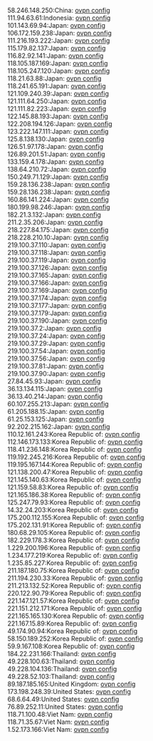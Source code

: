 58.246.148.250:China: [ovpn config](vpn/58_246_148_250.ovpn)  
111.94.63.61:Indonesia: [ovpn config](vpn/111_94_63_61.ovpn)  
101.143.69.94:Japan: [ovpn config](vpn/101_143_69_94.ovpn)  
106.172.159.238:Japan: [ovpn config](vpn/106_172_159_238.ovpn)  
111.216.193.222:Japan: [ovpn config](vpn/111_216_193_222.ovpn)  
115.179.82.137:Japan: [ovpn config](vpn/115_179_82_137.ovpn)  
116.82.92.141:Japan: [ovpn config](vpn/116_82_92_141.ovpn)  
118.105.187.169:Japan: [ovpn config](vpn/118_105_187_169.ovpn)  
118.105.247.120:Japan: [ovpn config](vpn/118_105_247_120.ovpn)  
118.21.63.88:Japan: [ovpn config](vpn/118_21_63_88.ovpn)  
118.241.65.191:Japan: [ovpn config](vpn/118_241_65_191.ovpn)  
121.109.240.39:Japan: [ovpn config](vpn/121_109_240_39.ovpn)  
121.111.64.250:Japan: [ovpn config](vpn/121_111_64_250.ovpn)  
121.111.82.223:Japan: [ovpn config](vpn/121_111_82_223.ovpn)  
122.145.88.193:Japan: [ovpn config](vpn/122_145_88_193.ovpn)  
122.208.194.126:Japan: [ovpn config](vpn/122_208_194_126.ovpn)  
123.222.147.111:Japan: [ovpn config](vpn/123_222_147_111.ovpn)  
125.8.138.130:Japan: [ovpn config](vpn/125_8_138_130.ovpn)  
126.51.97.178:Japan: [ovpn config](vpn/126_51_97_178.ovpn)  
126.89.201.51:Japan: [ovpn config](vpn/126_89_201_51.ovpn)  
133.159.4.178:Japan: [ovpn config](vpn/133_159_4_178.ovpn)  
138.64.210.72:Japan: [ovpn config](vpn/138_64_210_72.ovpn)  
150.249.71.129:Japan: [ovpn config](vpn/150_249_71_129.ovpn)  
159.28.136.238:Japan: [ovpn config](vpn/159_28_136_238.ovpn)  
159.28.136.238:Japan: [ovpn config](vpn/159_28_136_238.ovpn)  
160.86.141.224:Japan: [ovpn config](vpn/160_86_141_224.ovpn)  
180.199.98.246:Japan: [ovpn config](vpn/180_199_98_246.ovpn)  
182.21.3.132:Japan: [ovpn config](vpn/182_21_3_132.ovpn)  
211.2.35.206:Japan: [ovpn config](vpn/211_2_35_206.ovpn)  
218.227.84.175:Japan: [ovpn config](vpn/218_227_84_175.ovpn)  
218.228.210.10:Japan: [ovpn config](vpn/218_228_210_10.ovpn)  
219.100.37.110:Japan: [ovpn config](vpn/219_100_37_110.ovpn)  
219.100.37.118:Japan: [ovpn config](vpn/219_100_37_118.ovpn)  
219.100.37.119:Japan: [ovpn config](vpn/219_100_37_119.ovpn)  
219.100.37.126:Japan: [ovpn config](vpn/219_100_37_126.ovpn)  
219.100.37.165:Japan: [ovpn config](vpn/219_100_37_165.ovpn)  
219.100.37.166:Japan: [ovpn config](vpn/219_100_37_166.ovpn)  
219.100.37.169:Japan: [ovpn config](vpn/219_100_37_169.ovpn)  
219.100.37.174:Japan: [ovpn config](vpn/219_100_37_174.ovpn)  
219.100.37.177:Japan: [ovpn config](vpn/219_100_37_177.ovpn)  
219.100.37.179:Japan: [ovpn config](vpn/219_100_37_179.ovpn)  
219.100.37.190:Japan: [ovpn config](vpn/219_100_37_190.ovpn)  
219.100.37.2:Japan: [ovpn config](vpn/219_100_37_2.ovpn)  
219.100.37.24:Japan: [ovpn config](vpn/219_100_37_24.ovpn)  
219.100.37.29:Japan: [ovpn config](vpn/219_100_37_29.ovpn)  
219.100.37.54:Japan: [ovpn config](vpn/219_100_37_54.ovpn)  
219.100.37.56:Japan: [ovpn config](vpn/219_100_37_56.ovpn)  
219.100.37.81:Japan: [ovpn config](vpn/219_100_37_81.ovpn)  
219.100.37.90:Japan: [ovpn config](vpn/219_100_37_90.ovpn)  
27.84.45.93:Japan: [ovpn config](vpn/27_84_45_93.ovpn)  
36.13.134.115:Japan: [ovpn config](vpn/36_13_134_115.ovpn)  
36.13.40.214:Japan: [ovpn config](vpn/36_13_40_214.ovpn)  
60.107.255.213:Japan: [ovpn config](vpn/60_107_255_213.ovpn)  
61.205.188.15:Japan: [ovpn config](vpn/61_205_188_15.ovpn)  
61.25.153.125:Japan: [ovpn config](vpn/61_25_153_125.ovpn)  
92.202.215.162:Japan: [ovpn config](vpn/92_202_215_162.ovpn)  
110.12.161.243:Korea Republic of: [ovpn config](vpn/110_12_161_243.ovpn)  
112.146.173.133:Korea Republic of: [ovpn config](vpn/112_146_173_133.ovpn)  
118.41.236.148:Korea Republic of: [ovpn config](vpn/118_41_236_148.ovpn)  
119.192.245.216:Korea Republic of: [ovpn config](vpn/119_192_245_216.ovpn)  
119.195.167.144:Korea Republic of: [ovpn config](vpn/119_195_167_144.ovpn)  
121.138.200.47:Korea Republic of: [ovpn config](vpn/121_138_200_47.ovpn)  
121.145.140.63:Korea Republic of: [ovpn config](vpn/121_145_140_63.ovpn)  
121.159.58.83:Korea Republic of: [ovpn config](vpn/121_159_58_83.ovpn)  
121.165.186.38:Korea Republic of: [ovpn config](vpn/121_165_186_38.ovpn)  
125.247.79.93:Korea Republic of: [ovpn config](vpn/125_247_79_93.ovpn)  
14.32.24.203:Korea Republic of: [ovpn config](vpn/14_32_24_203.ovpn)  
175.200.112.155:Korea Republic of: [ovpn config](vpn/175_200_112_155.ovpn)  
175.202.131.91:Korea Republic of: [ovpn config](vpn/175_202_131_91.ovpn)  
180.68.29.105:Korea Republic of: [ovpn config](vpn/180_68_29_105.ovpn)  
182.229.178.3:Korea Republic of: [ovpn config](vpn/182_229_178_3.ovpn)  
1.229.200.196:Korea Republic of: [ovpn config](vpn/1_229_200_196.ovpn)  
1.234.177.219:Korea Republic of: [ovpn config](vpn/1_234_177_219.ovpn)  
1.235.85.227:Korea Republic of: [ovpn config](vpn/1_235_85_227.ovpn)  
211.187.180.75:Korea Republic of: [ovpn config](vpn/211_187_180_75.ovpn)  
211.194.230.33:Korea Republic of: [ovpn config](vpn/211_194_230_33.ovpn)  
211.213.132.52:Korea Republic of: [ovpn config](vpn/211_213_132_52.ovpn)  
220.122.90.79:Korea Republic of: [ovpn config](vpn/220_122_90_79.ovpn)  
221.147.121.57:Korea Republic of: [ovpn config](vpn/221_147_121_57.ovpn)  
221.151.212.171:Korea Republic of: [ovpn config](vpn/221_151_212_171.ovpn)  
221.165.165.130:Korea Republic of: [ovpn config](vpn/221_165_165_130.ovpn)  
221.167.15.89:Korea Republic of: [ovpn config](vpn/221_167_15_89.ovpn)  
49.174.90.94:Korea Republic of: [ovpn config](vpn/49_174_90_94.ovpn)  
58.150.189.252:Korea Republic of: [ovpn config](vpn/58_150_189_252.ovpn)  
59.9.167.108:Korea Republic of: [ovpn config](vpn/59_9_167_108.ovpn)  
184.22.231.166:Thailand: [ovpn config](vpn/184_22_231_166.ovpn)  
49.228.100.63:Thailand: [ovpn config](vpn/49_228_100_63.ovpn)  
49.228.104.136:Thailand: [ovpn config](vpn/49_228_104_136.ovpn)  
49.228.52.103:Thailand: [ovpn config](vpn/49_228_52_103.ovpn)  
89.187.185.165:United Kingdom: [ovpn config](vpn/89_187_185_165.ovpn)  
173.198.248.39:United States: [ovpn config](vpn/173_198_248_39.ovpn)  
68.6.64.49:United States: [ovpn config](vpn/68_6_64_49.ovpn)  
76.89.252.11:United States: [ovpn config](vpn/76_89_252_11.ovpn)  
118.71.100.48:Viet Nam: [ovpn config](vpn/118_71_100_48.ovpn)  
118.71.35.67:Viet Nam: [ovpn config](vpn/118_71_35_67.ovpn)  
1.52.173.166:Viet Nam: [ovpn config](vpn/1_52_173_166.ovpn)  
